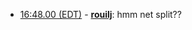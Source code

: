 * <a href="#16:48.00" id="16:48.00">16:48.00 (EDT)</a> - __[rouilj](https://github.com/rouilj)__: hmm net split??
